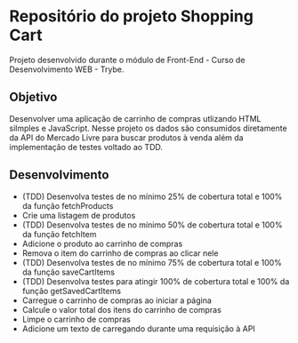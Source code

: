 # Repositório do projeto Shopping Cart

Projeto desenvolvido durante o módulo de Front-End - Curso de Desenvolvimento WEB - Trybe.

## Objetivo

Desenvolver uma aplicação de carrinho de compras utlizando HTML silmples e JavaScript. Nesse projeto os dados são consumidos diretamente da API do Mercado Livre para buscar produtos à venda além da implementação de testes voltado ao TDD.

## Desenvolvimento

- (TDD) Desenvolva testes de no mínimo 25% de cobertura total e 100% da função fetchProducts
- Crie uma listagem de produtos
- (TDD) Desenvolva testes de no mínimo 50% de cobertura total e 100% da função fetchItem
- Adicione o produto ao carrinho de compras
- Remova o item do carrinho de compras ao clicar nele
- (TDD) Desenvolva testes de no mínimo 75% de cobertura total e 100% da função saveCartItems
- (TDD) Desenvolva testes para atingir 100% de cobertura total e 100% da função getSavedCartItems
- Carregue o carrinho de compras ao iniciar a página
- Calcule o valor total dos itens do carrinho de compras
- Limpe o carrinho de compras
- Adicione um texto de carregando durante uma requisição à API
